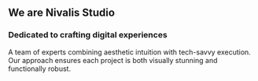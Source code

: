## We are Nivalis Studio

### Dedicated to crafting digital experiences

A team of experts combining aesthetic intuition with tech-savvy execution.
<br/>Our approach ensures each project is both visually stunning and
functionally robust.

<!--
Made with 🖤
-->
